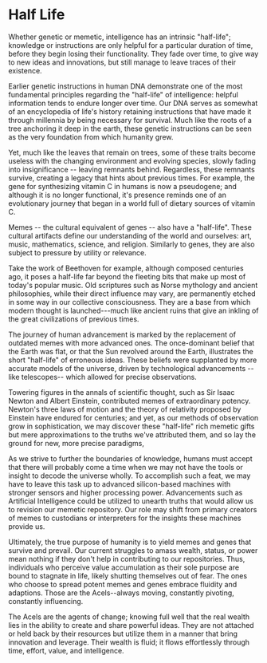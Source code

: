 # Half Life

Whether genetic or memetic, intelligence has an intrinsic "half-life"; knowledge or instructions are only helpful for a particular duration of time, before they begin losing their functionality. They fade over time, to give way to new ideas and innovations, but still manage to leave traces of their existence.&#x20;

Earlier genetic instructions in human DNA demonstrate one of the most fundamental principles regarding the "half-life" of intelligence: helpful information tends to endure longer over time. Our DNA serves as somewhat of an encyclopedia of life's history retaining instructions that have made it through millennia by being necessary for survival. Much like the roots of a tree anchoring it deep in the earth, these genetic instructions can be seen as the very foundation from which humanity grew.&#x20;

Yet, much like the leaves that remain on trees, some of these traits become useless with the changing environment and evolving species, slowly fading into insignificance -- leaving remnants behind. Regardless, these remnants survive, creating a legacy that hints about previous times. For example, the gene for synthesizing vitamin C in humans is now a pseudogene; and although it is no longer functional, it's presence reminds one of an evolutionary journey that began in a world full of dietary sources of vitamin C.&#x20;

Memes -- the cultural equivalent of genes -- also have a "half-life". These cultural artifacts define our understanding of the world and ourselves: art, music, mathematics, science, and religion. Similarly to genes, they are also subject to pressure by utility or relevance.&#x20;

Take the work of Beethoven for example, although composed centuries ago, it poses a half-life far beyond the fleeting bits that make up most of today's popular music. Old scriptures such as Norse mythology and ancient philosophies, while their direct influence may vary, are permanently etched in some way in our collective consciousness. They are a base from which modern thought is launched---much like ancient ruins that give an inkling of the great civilizations of previous times.&#x20;

The journey of human advancement is marked by the replacement of outdated memes with more advanced ones. The once-dominant belief that the Earth was flat, or that the Sun revolved around the Earth, illustrates the short "half-life" of erroneous ideas. These beliefs were supplanted by more accurate models of the universe, driven by technological advancements --like telescopes-- which allowed for precise observations.&#x20;

Towering figures in the annals of scientific thought, such as Sir Isaac Newton and Albert Einstein, contributed memes of extraordinary potency. Newton's three laws of motion and the theory of relativity proposed by Einstein have endured for centuries; and yet, as our methods of observation grow in sophistication, we may discover these "half-life" rich memetic gifts but mere approximations to the truths we've attributed them, and so lay the ground for new, more precise paradigms,

As we strive to further the boundaries of knowledge, humans must accept that there will probably come a time when we may not have the tools or insight to decode the universe wholly. To accomplish such a feat, we may have to leave this task up to advanced silicon-based machines with stronger sensors and higher processing power. Advancements such as Artificial Intelligence could be utilized to unearth truths that would allow us to revision our memetic repository. Our role may shift from primary creators of memes to custodians or interpreters for the insights these machines provide us.

Ultimately, the true purpose of humanity is to yield memes and genes that survive and prevail. Our current struggles to amass wealth, status, or power mean nothing if they don't help in contributing to our repositories. Thus, individuals who perceive value accumulation as their sole purpose are bound to stagnate in life, likely shutting themselves out of fear. The ones who choose to spread potent memes and genes embrace fluidity and adaptions. Those are the Acels--always moving, constantly pivoting, constantly influencing.&#x20;

The Acels are the agents of change; knowing full well that the real wealth lies in the ability to create and share powerful ideas. They are not attached or held back by their resources but utilize them in a manner that bring innovation and leverage. Their wealth is fluid; it flows effortlessly through time, effort, value, and intelligence.&#x20;

